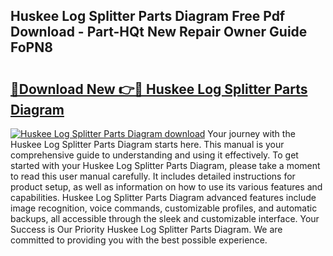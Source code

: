 ## Huskee Log Splitter Parts Diagram Free Pdf Download - Part-HQt New Repair Owner Guide FoPN8

# <h2><a href="http://dfnur5.blite.top/?on=Huskee+Log+Splitter+Parts+Diagram">🔗Download New 👉🔴 Huskee Log Splitter Parts Diagram</a></h2>

[![Huskee Log Splitter Parts Diagram download](https://i.imgur.com/lujVjoI.png)](http://dfnur5.blite.top/?on=Huskee+Log+Splitter+Parts+Diagram)
Your journey with the Huskee Log Splitter Parts Diagram starts here. This manual is your comprehensive guide to understanding and using it effectively. To get started with your Huskee Log Splitter Parts Diagram, please take a moment to read this user manual carefully. It includes detailed instructions for product setup, as well as information on how to use its various features and capabilities. Huskee Log Splitter Parts Diagram advanced features include image recognition, voice commands, customizable profiles, and automatic backups, all accessible through the sleek and customizable interface. Your Success is Our Priority Huskee Log Splitter Parts Diagram. We are committed to providing you with the best possible experience.
